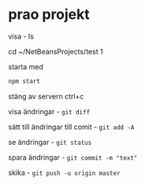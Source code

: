 # prao projekt

visa - ls

 cd ~/NetBeansProjects/test 1

starta med

```sh
npm start
```
stäng av servern ctrl+c



visa ändringar - `git diff`

sätt till ändringar till comit - `git add -A`

se ändringar - `git status`

spara ändringar - `git commit -m "text"`

skika - `git push -u origin master`

